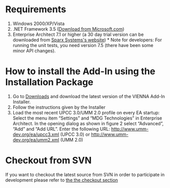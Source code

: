 # Requirements #

  1. Windows 2000/XP/Vista
  1. .NET Framework 3.5 ([Download from Microsoft.com](http://www.microsoft.com/downloads/details.aspx?FamilyId=333325FD-AE52-4E35-B531-508D977D32A6&displaylang=en))
  1. Enterprise Architect 7.1 or higher (a 30 day trial version can be downloaded from [Sparx Systems's website](http://www.sparxsystems.com.au))
    * Note for developers: For running the unit tests, you need version 7.5 (there have been some minor API changes).


# How to install the Add-In using the Installation Package #

  1. Go to [Downloads](http://code.google.com/p/vienna-add-in/downloads/list) and download the latest version of the VIENNA Add-In Installer.
  1. Follow the instructions given by the Installer
  1. Load the most recent UPCC 3.0/UMM 2.0 profile on every EA startup: Select the menu item “Settings” and “MDG Technologies” in Enterprise Architect. In the opening dialog as shown in figure 2 select “Advanced”, “Add” and “Add URL”. Enter the following URL: http://www.umm-dev.org/ea/upcc3.xml (UPCC 3.0) or  http://www.umm-dev.org/ea/umm2.xml (UMM 2.0)
# Checkout from SVN #

If you want to checkout the latest source from SVN in order to participate in development please refer to [the the checkout section](http://code.google.com/p/vienna-add-in/wiki/CheckoutfromSVN)